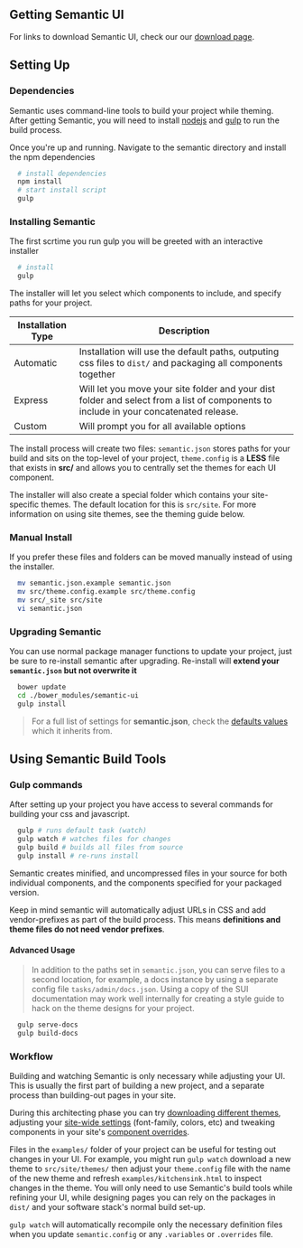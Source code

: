 ## Getting Semantic UI

For links to download Semantic UI, check our our [download page](http://www.learnsemantic.com/guide/download.html).

## Setting Up

### Dependencies
Semantic uses command-line tools to build your project while theming. After getting Semantic, you will need to install [nodejs](http://nodejs.org/download/) and [gulp](https://github.com/gulpjs/gulp/) to run the build process.

Once you're up and running. Navigate to the semantic directory and install the npm dependencies
```bash
  # install dependencies
  npm install
  # start install script
  gulp
```

### Installing Semantic

The first scrtime you run gulp you will be greeted with an interactive installer
```bash
  # install
  gulp
```

The installer will let you select which components to include, and specify paths for your project.

| Installation Type | Description |
| ------------- | ------------- |
| Automatic  | Installation will use the default paths, outputing css files to  `dist/` and packaging all components together  |
| Express  | Will let you move your site folder and your dist folder and select from a list of components to include in your concatenated release.  |
| Custom  | Will prompt you for all available options  |

The install process will create two files:  `semantic.json` stores paths for your build  and sits on the top-level of your project,  `theme.config` is a **LESS** file that exists in **src/** and allows you to centrally set the themes for each UI component.

The installer will also create a special folder which contains your site-specific themes. The default location for this is  `src/site`. For more information on using site themes, see the theming guide below.

### Manual Install
If you prefer these files and folders can be moved manually instead of using the installer.
```bash
  mv semantic.json.example semantic.json
  mv src/theme.config.example src/theme.config
  mv src/_site src/site
  vi semantic.json
```

### Upgrading Semantic

You can use normal package manager functions to update your project, just be sure to re-install semantic after upgrading. Re-install will **extend your  `semantic.json` but not overwrite it**
```bash
  bower update
  cd ./bower_modules/semantic-ui
  gulp install
```

> For a full list of settings for **semantic.json**, check the <a href="https://github.com/Semantic-Org/Semantic-UI/blob/1.0/tasks/defaults.js">defaults values</a> which it inherits from.

## Using Semantic Build Tools

### Gulp commands
After setting up your project you have access to several commands for building your css and javascript.

```bash
  gulp # runs default task (watch)
  gulp watch # watches files for changes
  gulp build # builds all files from source
  gulp install # re-runs install
```


Semantic creates minified, and uncompressed files in your source for both individual components, and the components specified for your packaged version.


Keep in mind semantic will automatically adjust URLs in CSS and add vendor-prefixes as part of the build process. This means **definitions and theme files do not need vendor prefixes**.

#### Advanced Usage

> In addition to the paths set in  `semantic.json`, you can serve files to a second location, for example, a docs instance by using a separate config file  `tasks/admin/docs.json`. Using a copy of the SUI documentation may work well internally for creating a style guide to hack on the theme designs for your project.

```bash
  gulp serve-docs
  gulp build-docs
```

### Workflow

Building and watching Semantic is only necessary while adjusting your UI. This is usually the first part of building a new project, and a separate process than building-out pages in your site.

During this architecting phase you can try <a href="http://www.learnsemantic.com/themes/creating.html">downloading different themes</a>, adjusting your <a href="http://www.learnsemantic.com/developing/customizing.html#setting-global-variables">site-wide settings</a> (font-family, colors, etc) and tweaking components in your site's <a href="http://www.learnsemantic.com/developing/customizing.html#designing-for-the-long-now">component overrides</a>.


Files in the  `examples/` folder of your project can be useful for testing out changes in your UI. For example, you might run  `gulp watch` download a new theme to  `src/site/themes/` then adjust your  `theme.config` file with the name of the new theme and refresh  `examples/kitchensink.html` to inspect changes in the theme.
You will only need to use Semantic's build tools while refining your UI, while designing pages you can rely on the packages in  `dist/` and your software stack's normal build set-up.

 `gulp watch` will automatically recompile only the necessary definition files when you update  `semantic.config` or any  `.variables` or  `.overrides` file.

